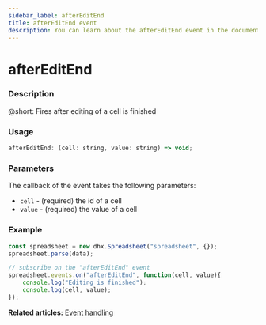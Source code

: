 ```yaml
---
sidebar_label: afterEditEnd
title: afterEditEnd event
description: You can learn about the afterEditEnd event in the documentation of the DHTMLX JavaScript Spreadsheet library. Browse developer guides and API reference, try out code examples and live demos, and download a free 30-day evaluation version of DHTMLX Spreadsheet.
---
```


# afterEditEnd

### Description

@short: Fires after editing of a cell is finished

### Usage

~~~jsx
afterEditEnd: (cell: string, value: string) => void;
~~~

### Parameters

The callback of the event takes the following parameters:

- `cell` - (required) the id of a cell
- `value` - (required) the value of a cell

### Example

~~~jsx {5-8}
const spreadsheet = new dhx.Spreadsheet("spreadsheet", {});
spreadsheet.parse(data);

// subscribe on the "afterEditEnd" event
spreadsheet.events.on("afterEditEnd", function(cell, value){
 	console.log("Editing is finished");
    console.log(cell, value);
});
~~~

**Related articles:** [Event handling](handling_events.md)